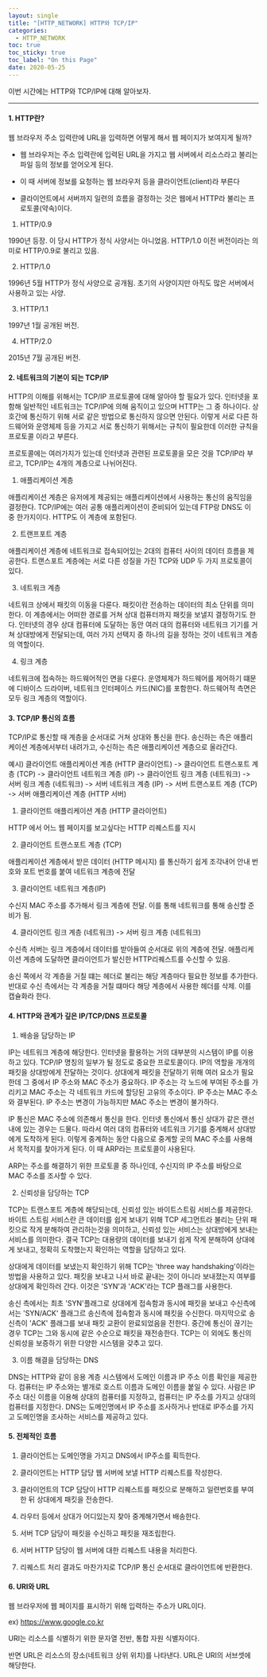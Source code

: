 ```yaml
---
layout: single
title: "[HTTP_NETWORK] HTTP와 TCP/IP"
categories:
  - HTTP_NETWORK
toc: true
toc_sticky: true
toc_label: "On this Page"
date: 2020-05-25
---
```






이번 시간에는 HTTP와 TCP/IP에 대해 알아보자.



-----------

#### 1. HTTP란?

웹 브라우저 주소 입력란에 URL을 입력하면 어떻게 해서 웹 페이지가 보여지게 될까?

- 웹 브라우저는 주소 입력란에 입력된 URL을 가지고 웹 서버에서 리소스라고 불리는 파일 등의 정보를 얻어오게 된다.
- 이 때 서버에 정보를 요청하는 웹 브라우저 등을 클라이언트(client)라 부른다

- 클라이언트에서 서버까지 일련의 흐름을 결정하는 것은 웹에서 HTTP라 불리는 프로토콜(약속)이다.



1) HTTP/0.9

1990년 등장.  이 당시 HTTP가 정식 사양서는 아니었음.  HTTP/1.0 이전 버전이라는 의미로 HTTP/0.9로 불리고 있음.

2) HTTP/1.0

1996년 5월 HTTP가 정식 사양으로 공개됨.  초기의 사양이지만 아직도 많은 서버에서 사용하고 있는 사양.

3) HTTP/1.1

1997년 1월 공개된 버전.

4) HTTP/2.0

2015년 7월 공개된 버전.   



#### 2. 네트워크의 기본이 되는 TCP/IP

HTTP의 이해를 위해서는 TCP/IP 프로토콜에 대해 알아야 할 필요가 있다.  인터넷을 포함해 일반적인 네트워크는 TCP/IP에 의해 움직이고 있으며 HTTP는 그 중 하나이다.  상호간에 통신하기 위해 서로 같은 방법으로 통신하지 않으면 안된다.  이렇게 서로 다른 하드웨어와 운영체제 등을 가지고 서로 통신하기 위해서는 규칙이 필요한데 이러한 규칙을 프로토콜 이라고 부른다.



프로토콜에는 여러가지가 있는데 인터넷과 관련된 프로토콜을 모은 것을 TCP/IP라 부르고, TCP/IP는 4개의 계층으로 나뉘어진다.

1) 애플리케이션 계층

애플리케이션 계층은 유저에게 제공되는 애플리케이션에서 사용하는 통신의 움직임을 결정한다.  TCP/IP에는 여러 공통 애플리케이션이 준비되어 있는데 FTP랑 DNS도 이 중 한가지이다.  HTTP도 이 계층에 포함된다.

2) 트랜프포트 계층

애플리케이션 계층에 네트워크로 접속되어있는 2대의 컴퓨터 사이의 데이터 흐름을 제공한다.  트랜스포트 계층에는 서로 다른 성질을 가진 TCP와 UDP 두 가지 프로토콜이 있다.

3) 네트워크 계층

네트워크 상에서 패킷의 이동을 다룬다.  패킷이란 전송하는 데이터의 최소 단위를 의미한다.   이 계층에서는 어떠한 경로를 거쳐 상대 컴퓨터까지 패킷을 보낼지 결정하기도 한다.  인터넷의 경우 상대 컴퓨터에 도달하는 동안 여러 대의 컴퓨터와 네트워크 기기를 거쳐 상대방에게 전달되는데, 여러 가지 선택지 중 하나의 길을 정하는 것이 네트워크 계층의 역할이다.

4) 링크 계층

네트워크에 접속하는 하드웨어적인 면을 다룬다.  운영체제가 하드웨어를 제어하기 떄문에 디바이스 드라이버, 네트워크 인터페이스 카드(NIC)를 포함한다.  하드웨어적 측면은 모두 링크 계층의 역할이다.



#### 3. TCP/IP 통신의 흐름

TCP/IP로 통신할 때 계층을 순서대로 거쳐 상대와 통신을 한다.  송신하는 측은 애플리케이션 계층에서부터 내려가고, 수신하는 측은 애플리케이션 계층으로 올라간다.

예시)  클라이언트 애플리케이션 계층 (HTTP 클라이언트) -> 클라이언트 트랜스포트 계층 (TCP) -> 클라이언트 네트워크 계층 (IP) -> 클라이언트 링크 계층 (네트워크) -> 서버 링크 계층 (네트워크) -> 서버 네트워크 계층 (IP) -> 서버 트랜스포트 계층 (TCP) -> 서버 애플리케이션 계층 (HTTP 서버)

1) 클라이언트 애플리케이션 계층 (HTTP 클라이언트)

HTTP 에서 어느 웹 페이지를 보고싶다는 HTTP 리퀘스트를 지시

2) 클라이언트 트랜스포트 계층 (TCP)

애플리케이션 계층에서 받은 데이터 (HTTP 메시지) 를 통신하기 쉽게 조각내어 안내 번호와 포트 번호를 붙여 네트워크 계층에 전달

3) 클라이언트 네트워크 계층(IP)

수신지 MAC 주소를 추가해서 링크 계층에 전달.  이를 통해 네트워크를 통해 송신할 준비가 됨.

4) 클라이언트 링크 계층 (네트워크) -> 서버 링크 계층 (네트워크)

수신측 서버는 링크 계층에서 데이터를 받아들여 순서대로 위의 계층에 전달.  애플리케이션 계층에 도달하면 클라이언트가 발신한 HTTP리퀘스트를 수신할 수 있음.

송신 쪽에서 각 계층을 거칠 떄는 헤더로 불리는 해당 계층마다 필요한 정보를 추가한다.   반대로 수신 측에서는 각 계층을 거칠 떄마다 해당 계층에서 사용한 헤더를 삭제.  이를 캡슐화라 한다.



#### 4. HTTP와 관계가 깊은 IP/TCP/DNS 프로토콜

1) 배송을 담당하는 IP

IP는 네트워크 계층에 해당한다.  인터넷을 활용하는 거의 대부분의 시스템이 IP를 이용하고 있다.  TCP/IP 명칭의 일부가 될 정도로 중요한 프로토콜이다.  IP의 역할을 개개의 패킷을 상대방에게 전달하는 것이다.  상대에게 패킷을 전달하기 위해 여러 요소가 필요한데 그 중에서 IP 주소와 MAC 주소가 중요하다.  IP 주소는 각 노드에 부여된 주소를 가리키고 MAC 주소는 각 네트워크 카드에 할당된 고유의 주소이다.  IP 주소는 MAC 주소와 결부된다.  IP 주소는 변경이 가능하지만 MAC 주소는 변경이 불가하다.

IP 통신은 MAC 주소에 의존해서 통신을 한다.  인터넷 통신에서 통신 상대가 같은 랜선 내에 있는 경우는 드물다.  따라서 여러 대의 컴퓨터와 네트워크 기기를 중계해서 상대방에게 도착하게 된다.  이렇게 중계하는 동안 다음으로 중계할 곳의 MAC 주소를 사용해서 목적지를 찾아가게 된다.  이 때 ARP라는 프로토콜이 사용된다.

ARP는 주소를 해결하기 위한 프로토콜 중 하나인데, 수신지의 IP 주소를 바탕으로 MAC 주소를 조사할 수 있다.

2) 신뢰성을 담당하는 TCP

TCP는 트랜스포트 계층에 해당되는데, 신뢰성 있는 바이트스트림 서비스를 제공한다.  바이트 스트림 서비스란 큰 데이터를 쉽게 보내기 위해 TCP 세그먼트라 불리는 단위 패킷으로 작게 분해하여 관리하는것을 의미하고, 신뢰성 있는 서비스는 상대방에게 보내는 서비스를 의미한다.  결국 TCP는 대용량의 데이터를 보내기 쉽게 작게 분해하여 상대에게 보내고, 정확히 도착했는지 확인하는 역할을 담당하고 있다.

상대에게 데이터를 보냈는지 확인하기 위해 TCP는 'three way handshaking'이라는 방법을 사용하고 있다.  패킷을 보내고 나서 바로 끝내는 것이 아니라 보내졌는지 여부를 상대에게 확인하러 간다.  이것은 'SYN'과 'ACK'라는 TCP 플래그를 사용한다.

송신 측에서는 최초 'SYN'플래그로 상대에게 접속함과 동시에 패킷을 보내고 수신측에서는 'SYN/ACK' 플래그르 송신측에 접속함과 동시에 패킷을 수신한다.  마지막으로 송신측이 'ACK' 플래그를 보내 패킷 교환이 완료되었음을 전한다.  중간에 통신이 끊기는 경우 TCP는 그와 동시에 같은 수순으로 패킷을 재전송한다.  TCP는 이 외에도 통신의 신뢰성을 보증하기 위한 다양한 시스템을 갖추고 있다.

3) 이름 해결을 담당하는 DNS

DNS는 HTTP와 같이 응용 계층 시스템에서 도메인 이름과 IP 주소 이름 확인을 제공한다.  컴퓨터는 IP 주소와는 별개로 호스트 이름과 도메인 이름을 붙일 수 있다.  사람은 IP 주소 대신 이름을 이용해 상대의 컴퓨터를 지정하고, 컴퓨터는 IP 주소를 가지고 상대의 컴퓨터를 지정한다.  DNS는 도메인명에서 IP 주소를 조사하거나 반대로 IP주소를 가지고 도메인명을 조사하는 서비스를 제공하고 있다.



#### 5. 전체적인 흐름

1) 클라이언트는 도메인명을 가지고 DNS에서 IP주소를 획득한다.

2) 클라이언트는 HTTP 담당 웹 서버에 보낼 HTTP 리퀘스트를 작성한다.

3) 클라이언트의 TCP 담당이 HTTP 리퀘스트를 패킷으로 분해하고 일련번호를 부여한 뒤 상대에게 패킷을 전송한다.

4) 라우터 등에서 상대가 어디있는지 찾아 중계해가면서 배송한다.

5) 서버 TCP 담당이 패킷을 수신하고 패킷을 재조립한다.

6) 서버 HTTP 담당이 웹 서버에 대한 리퀘스트 내용을 처리한다.

7) 리퀘스트 처리 결과도 마찬가지로 TCP/IP 통신 순서대로 클라이언트에 반환한다.



#### 6. URI와 URL

웹 브라우저에 웹 페이지를 표시하기 위해 입력하는 주소가 URL이다.

ex) https://www.google.co.kr

URI는 리소스를 식별하기 위한 문자열 전반, 통합 자원 식별자이다.  

반면 URL은 리소스의 장소(네트워크 상위 위치)를 나타낸다.  URL은 URI의 서브셋에 해당한다.














